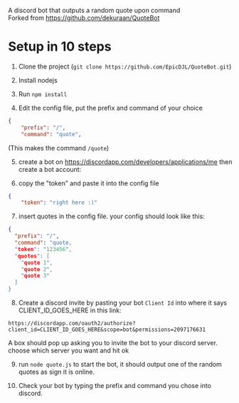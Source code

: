 A discord bot that outputs a random quote upon command  
Forked from https://github.com/dekuraan/QuoteBot

# Setup in 10 steps

1. Clone the project (`git clone https://github.com/EpicDJL/QuoteBot.git`)

2. Install nodejs

3. Run `npm install`

4. Edit the config file, put the prefix and command of your choice

```json
{
    "prefix": "/",
    "command": "quote",
```
(This makes the command `/quote`)  

5. create a bot on https://discordapp.com/developers/applications/me then create a bot account:
 
6. copy the "token" and paste it into the config file
```json
{
    "token": "right here :)"
```
7. insert quotes in the config file. your config should look like this:
```json
{
  "prefix": "/",
  "command": "quote,
  "token": "123456",
  "quotes": [
    "quote 1",
    "quote 2",
    "quote 3"
  ]
}
```

8. Create a discord invite by pasting your bot `Client Id` into where it says CLIENT_ID_GOES_HERE in this link: 
```
https://discordapp.com/oauth2/authorize?client_id=CLIENT_ID_GOES_HERE&scope=bot&permissions=2097176631 
```
A box should pop up asking you to invite the bot to your discord server. choose which server you want and hit ok

9. run `node quote.js` to start the bot, it should output one of the random quotes as sign it is online.

10. Check your bot by typing the prefix and command you chose into discord.
